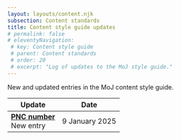 ```yaml
---
layout: layouts/content.njk
subsection: Content standards
title: Content style guide updates
# permalink: false
# eleventyNavigation:
 # key: Content style guide
 # parent: Content standards
 # order: 20
 # excerpt: "Log of updates to the MoJ style guide."
---
```


<p>New and updated entries in the MoJ content style guide.</p>  

<table class="govuk-table" data-module="moj-sortable-table">

  <thead class="govuk-table__head">
    <tr class="govuk-table__row">
      <th scope="col" class="govuk-table__header" aria-sort="none">Update</th>
      <th scope="col" class="govuk-table__header govuk-!-width-one-quarter" aria-sort="descending">Date</th>
    </tr>
  </thead>
  <tbody class="govuk-table__body">
    <tr class="govuk-table__row">
      <td class="govuk-table__cell"><a href="/content-standards/style-guide#pnc-number"><b>PNC number</b></a><br/>New entry</td>
      <td class="govuk-table__cell" data-sort-value="20251209">9 January 2025</td>
    </tr>
  </tbody>
</table>
